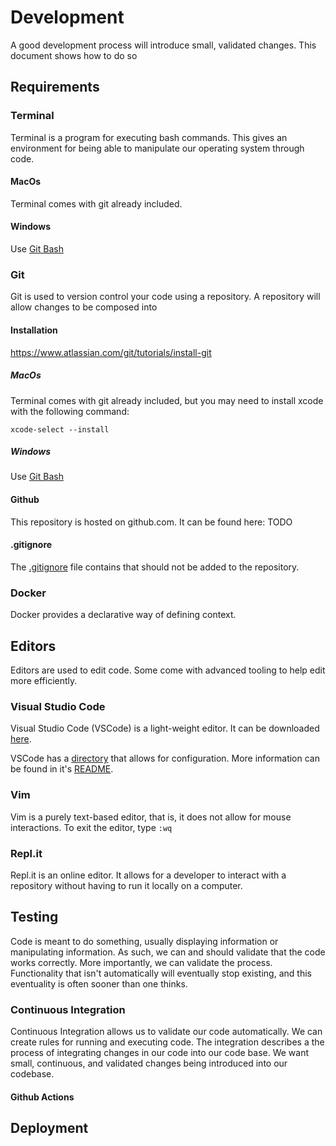 # Development
A good development process will introduce small, validated changes. This document shows how to do so

## Requirements

### Terminal
Terminal is a program for executing bash commands. This gives an environment for being able to manipulate our operating system through code.

#### MacOs
Terminal comes with git already included.

#### Windows
Use [Git Bash](https://gitforwindows.org/)

### Git
Git is used to version control your code using a repository. A repository will allow changes to be composed into

#### Installation
https://www.atlassian.com/git/tutorials/install-git

##### MacOs
Terminal comes with git already included, but you may need to install xcode with the following command:
```
xcode-select --install
```

##### Windows
Use [Git Bash](https://gitforwindows.org/)

#### Github
This repository is hosted on github.com. It can be found here: TODO

#### .gitignore
The [.gitignore](./.gitignore) file contains that should not be added to the repository.

### Docker
Docker provides a declarative way of defining context.

## Editors
Editors are used to edit code. Some come with advanced tooling to help edit more efficiently.

### Visual Studio Code
Visual Studio Code (VSCode) is a light-weight editor. It can be downloaded [here](./TODO).

VSCode has a [directory](./vscode) that allows for configuration. More information can be found in it's [README](./vscode/README.md).

### Vim
Vim is a purely text-based editor, that is, it does not allow for mouse interactions. To exit the editor, type `:wq`

### Repl.it
Repl.it is an online editor. It allows for a developer to interact with a repository without having to run it locally on a computer.

## Testing
Code is meant to do something, usually displaying information or manipulating information. As such, we can and should validate that the code works correctly. More importantly, we can validate the process. Functionality that isn't automatically will eventually stop existing, and this eventuality is often sooner than one thinks.

### Continuous Integration
Continuous Integration allows us to validate our code automatically. We can create rules for running and executing code. The integration describes a the process of integrating changes in our code into our code base. We want small, continuous, and validated changes being introduced into our codebase.

#### Github Actions


## Deployment

